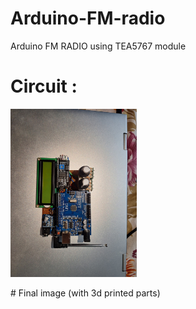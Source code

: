 # Arduino-FM-radio
Arduino FM RADIO using TEA5767 module
# Circuit :
<p>
  <img width=40% src="IMAGES/IMG-20241103-WA0004.jpg">
</p>
# Final image (with 3d printed parts)

<p>
  <img width=50% src="">
</p>
